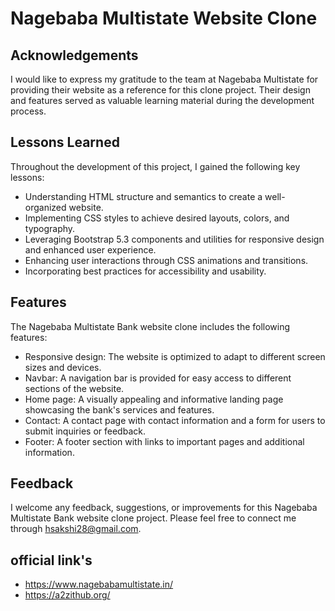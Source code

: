 # Nagebaba Multistate Website Clone




## Acknowledgements

I would like to express my gratitude to the team at Nagebaba Multistate  for providing their website as a reference for this clone project. Their design and features served as valuable learning material during the development process.


## Lessons Learned

Throughout the development of this project, I gained the following key lessons:

- Understanding HTML structure and semantics to create a well-organized website.
- Implementing CSS styles to achieve desired layouts, colors, and typography.
- Leveraging Bootstrap 5.3 components and utilities for responsive design and enhanced user experience.
- Enhancing user interactions through CSS animations and transitions.
- Incorporating best practices for accessibility and usability.

## Features

The Nagebaba Multistate Bank website clone includes the following features:

- Responsive design: The website is optimized to adapt to different screen sizes and devices.
- Navbar: A navigation bar is provided for easy access to different sections of the website.
- Home page: A visually appealing and informative landing page showcasing the bank's services and features.
- Contact: A contact page with contact information and a form for users to submit inquiries or feedback.
- Footer: A footer section with links to important pages and additional information.


## Feedback

I welcome any feedback, suggestions, or improvements for this Nagebaba Multistate Bank website clone project. Please feel free to connect me through hsakshi28@gmail.com.

## official link's

- https://www.nagebabamultistate.in/
- https://a2zithub.org/

